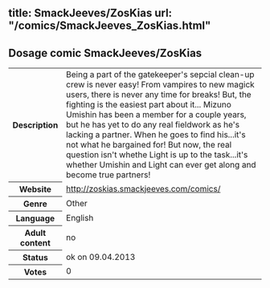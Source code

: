 title: SmackJeeves/ZosKias
url: "/comics/SmackJeeves_ZosKias.html"
---
Dosage comic SmackJeeves/ZosKias
-----------------------------------------

<table class="comicinfo">
<tr>
<th>Description</th><td>Being a part of the gatekeeper's sepcial clean-up crew is never easy! From vampires to new magick users, there is never any time for breaks! But, the fighting is the easiest part about it... Mizuno Umishin has been a member for a couple years, but he has yet to do any real fieldwork as he's lacking a partner. When he goes to find his...it's not what he bargained for! But now, the real question isn't whethe Light is up to the task...it's whether Umishin and Light can ever get along and become true partners!</td>
</tr>
<tr>
<th>Website</th><td><a href="http://zoskias.smackjeeves.com/comics/">http://zoskias.smackjeeves.com/comics/</a></td>
</tr>
<tr>
<th>Genre</th><td>Other</td>
</tr>
<tr>
<th>Language</th><td>English</td>
</tr>
<tr>
<th>Adult content</th><td>no</td>
</tr>
<tr>
<th>Status</th><td>ok on 09.04.2013</td>
</tr>
<tr>
<th>Votes</th><td>0</div></td>
</tr>
</table>
